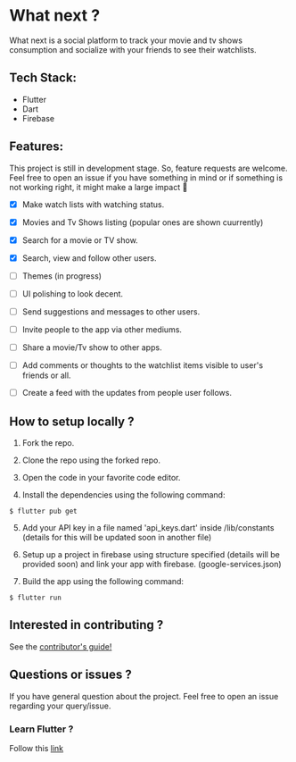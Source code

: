 

# What next ?

What next is a social platform to track your movie and tv shows consumption and socialize with your friends to see their watchlists.

## Tech Stack:

- Flutter
- Dart
- Firebase

## Features:

This project is still in development stage. So, feature requests are welcome. Feel free to open an issue if you have something in mind or if something is not working right, it might make a large impact 💓

- [x] Make watch lists with watching status.
- [x] Movies and Tv Shows listing (popular ones are shown cuurrently)
- [x] Search for a movie or TV show.
- [x] Search, view and follow other users.
- [ ] Themes (in progress)
- [ ] UI polishing to look decent.
- [ ] Send suggestions and messages to other users.
- [ ] Invite people to the app via other mediums.
- [ ] Share a movie/Tv show to other apps.
- [ ] Add comments or thoughts to the watchlist items visible to user's friends or all.
- [ ] Create a feed with the updates from people user follows.




## How to setup locally ?

1. Fork the repo.

2. Clone the repo using the forked repo.

3. Open the code in your favorite code editor.

4. Install the dependencies using the following command:

```
$ flutter pub get
```
5. Add your API key in a file named 'api_keys.dart' inside /lib/constants  (details for this will be updated soon in another file)

6. Setup up a project in firebase using structure specified (details will be provided soon) and link your app with firebase. (google-services.json) 

7. Build the app using the following command:

```
$ flutter run
```

## Interested in contributing ?

See the [contributor's guide!](CONTRIBUTING.md)

## Questions or issues ?

If you have general question about the project. Feel free to open an issue regarding your query/issue.

### Learn Flutter ?

Follow this [link](https://flutter.dev/)
